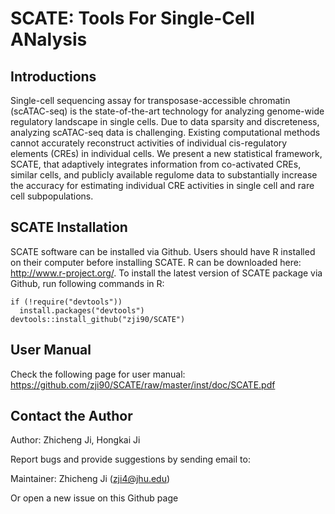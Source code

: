 SCATE: Tools For Single-Cell ANalysis
====

## Introductions
Single-cell sequencing assay for transposase-accessible chromatin (scATAC-seq) is
the state-of-the-art technology for analyzing genome-wide regulatory landscape in
single cells. Due to data sparsity and discreteness, analyzing scATAC-seq data is
challenging. Existing computational methods cannot accurately reconstruct
activities of individual cis-regulatory elements (CREs) in individual cells. We
present a new statistical framework, SCATE, that adaptively integrates
information from co-activated CREs, similar cells, and publicly available regulome
data to substantially increase the accuracy for estimating individual CRE
activities in single cell and rare cell subpopulations. 

## SCATE Installation

SCATE software can be installed via Github.
Users should have R installed on their computer before installing SCATE. R can be downloaded here: http://www.r-project.org/.
To install the latest version of SCATE package via Github, run following commands in R:
```{r }
if (!require("devtools"))
  install.packages("devtools")
devtools::install_github("zji90/SCATE")
```

## User Manual
Check the following page for user manual:
https://github.com/zji90/SCATE/raw/master/inst/doc/SCATE.pdf

## Contact the Author
Author: Zhicheng Ji, Hongkai Ji

Report bugs and provide suggestions by sending email to:

Maintainer: Zhicheng Ji (zji4@jhu.edu)

Or open a new issue on this Github page
